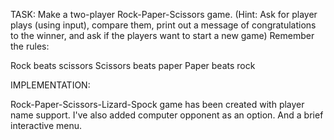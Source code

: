 TASK:
Make a two-player Rock-Paper-Scissors game. (Hint: Ask for player plays (using input), compare them, print out a message of congratulations to the winner, and ask if the players want to start a new game)
Remember the rules:

Rock beats scissors
Scissors beats paper
Paper beats rock

IMPLEMENTATION:

Rock-Paper-Scissors-Lizard-Spock game has been created with player name support. I've also added computer opponent as an option. And a brief interactive menu.